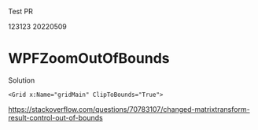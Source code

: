 Test PR

123123
20220509


# WPFZoomOutOfBounds


Solution


`<Grid x:Name="gridMain" ClipToBounds="True">`
  
  
  
https://stackoverflow.com/questions/70783107/changed-matrixtransform-result-control-out-of-bounds
